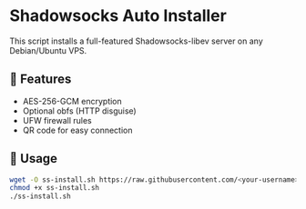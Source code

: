 # Shadowsocks Auto Installer

This script installs a full-featured Shadowsocks-libev server on any Debian/Ubuntu VPS.

## 🔧 Features
- AES-256-GCM encryption
- Optional obfs (HTTP disguise)
- UFW firewall rules
- QR code for easy connection

## 🚀 Usage

```bash
wget -O ss-install.sh https://raw.githubusercontent.com/<your-username>/shadowsocks-autosetup/main/ss-install.sh
chmod +x ss-install.sh
./ss-install.sh

